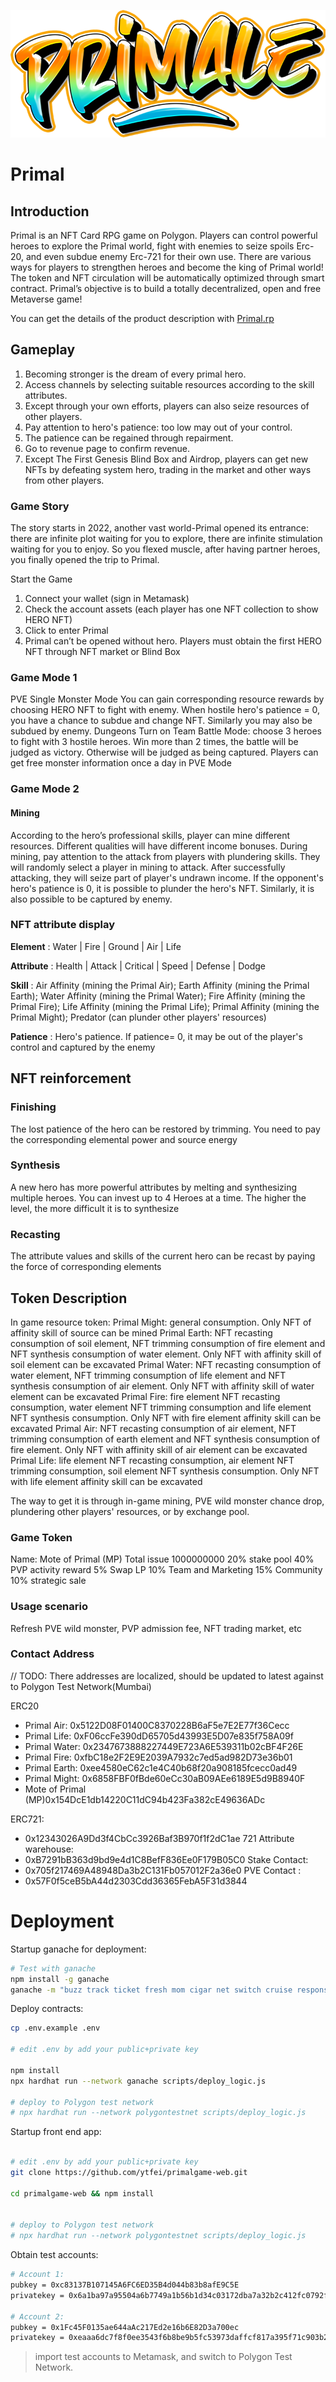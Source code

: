 ![](./doc/head.png)
# Primal
## Introduction
Primal is an NFT Card RPG game on Polygon.
Players can control powerful heroes to explore the Primal world, fight with enemies to seize spoils Erc-20, and even subdue enemy Erc-721 for their own use. There are various ways for players to strengthen heroes and become the king of Primal world!
The token and NFT circulation will be automatically optimized through smart contract.
Primal’s objective is to build a totally decentralized, open and free Metaverse game!

You can get the details of the product description with [Primal.rp](./GameFi-Primal.rp)

## Gameplay
1. Becoming stronger is the dream of every primal hero.
2. Access channels by selecting suitable resources according to the skill attributes.
3. Except through your own efforts, players can also seize resources of other players.
4. Pay attention to hero's patience: too low may out of your control.
5. The patience can be regained through repairment.
6. Go to revenue page to confirm revenue.
7. Except The First Genesis Blind Box and Airdrop, players can get new NFTs by defeating system hero, trading in the market and other ways from other players.

### Game Story
The story starts in 2022, another vast world-Primal opened its entrance: there are infinite plot waiting for you to explore, there are infinite stimulation waiting for you to enjoy.
So you flexed muscle, after having partner heroes, you finally opened the trip to Primal.

Start the Game
1. Connect your wallet (sign in Metamask)
2. Check the account assets (each player has one NFT collection to show HERO NFT)
3. Click to enter Primal
4. Primal can’t be opened without hero. Players must obtain the first HERO NFT through NFT market or Blind Box

### Game Mode 1
PVE
Single Monster Mode
You can gain corresponding resource rewards by choosing HERO NFT to fight with enemy. When hostile hero's patience = 0, you have a chance to subdue and change NFT. Similarly you may also be subdued by enemy.
Dungeons
Turn on Team Battle Mode: choose 3 heroes to fight with 3 hostile heroes.
Win more than 2 times, the battle will be judged as victory. Otherwise will be judged as being captured.
Players can get free monster information once a day in PVE Mode

### Game Mode 2
#### Mining
According to the hero’s professional skills, player can mine different resources. Different qualities will have different income bonuses.
During mining, pay attention to the attack from players with plundering skills. They will randomly select a player in mining to attack. After successfully attacking, they will seize part of player's undrawn income. If the opponent's hero's patience is 0, it is possible to plunder the hero's NFT. Similarly, it is also possible to be captured by enemy.

### NFT attribute display
**Element** :
Water | Fire | Ground | Air | Life

**Attribute** :
Health | Attack | Critical | Speed | Defense | Dodge

**Skill** :
Air Affinity (mining the Primal Air); Earth Affinity (mining the Primal Earth); Water Affinity (mining the Primal Water); Fire Affinity (mining the Primal Fire); Life Affinity (mining the Primal Life); Primal Affinity (mining the Primal Might); Predator (can plunder other players' resources)

**Patience** :
Hero's patience. If patience= 0, it may be out of the player's control and captured by the enemy

## NFT reinforcement

### Finishing
The lost patience of the hero can be restored by trimming. You need to pay the corresponding elemental power and source energy

### Synthesis
A new hero has more powerful attributes by melting and synthesizing multiple heroes. You can invest up to 4 Heroes at a time. The higher the level, the more difficult it is to synthesize

### Recasting
The attribute values and skills of the current hero can be recast by paying the force of corresponding elements

## Token Description
In game resource token:
Primal Might: general consumption. Only NFT of affinity skill of source can be mined
Primal Earth: NFT recasting consumption of soil element, NFT trimming consumption of fire element and NFT synthesis consumption of water element. Only NFT with affinity skill of soil element can be excavated
Primal Water: NFT recasting consumption of water element, NFT trimming consumption of life element and NFT synthesis consumption of air element. Only NFT with affinity skill of water element can be excavated
Primal Fire: fire element NFT recasting consumption, water element NFT trimming consumption and life element NFT synthesis consumption. Only NFT with fire element affinity skill can be excavated
Primal Air: NFT recasting consumption of air element, NFT trimming consumption of earth element and NFT synthesis consumption of fire element. Only NFT with affinity skill of air element can be excavated
Primal Life: life element NFT recasting consumption, air element NFT trimming consumption, soil element NFT synthesis consumption. Only NFT with life element affinity skill can be excavated

The way to get it is through in-game mining, PVE wild monster chance drop, plundering other players' resources, or by exchange pool.

### Game Token
Name: Mote of Primal (MP)
Total issue 1000000000
20% stake pool
40% PVP activity reward
5%  Swap LP
10% Team and Marketing
15% Community
10% strategic sale

### Usage scenario

Refresh PVE wild monster, PVP admission fee, NFT trading market, etc

### Contact Address

// TODO: There addresses are localized, should be updated to latest against to Polygon Test Network(Mumbai)

ERC20
- Primal Air: 0x5122D08F01400C8370228B6aF5e7E2E77f36Cecc
- Primal Life: 0xF06ccFe390dD65705d43993E5D07e835f758A09f
- Primal Water: 0x2347673888227449E723A6E539311b02cBF4F26E
- Primal Fire: 0xfbC18e2F2E9E2039A7932c7ed5ad982D73e36b01
- Primal Earth: 0xee4580eC62c1e4C40b68f20a908185fcecc0ad49
- Primal Might: 0x6858FBF0fBde60eCc30aB09AEe6189E5d9B8940F
- Mote of Primal (MP)0x154DcE1db14220C11dC94b423Fa382cE49636ADc

ERC721: 
- 0x12343026A9Dd3f4CbCc3926Baf3B970f1f2dC1ae
721 Attribute warehouse: 
- 0xB7291bB363d9bd9e4d1C8BefF836Ee0F179B05C0
Stake Contact: 
- 0x705f217469A48948Da3b2C131Fb057012F2a36e0
PVE Contact :
- 0x57F0f5ceB5bA44d2303Cdd36365FebA5F31d3844


# Deployment

Startup ganache for deployment:

```bash
# Test with ganache
npm install -g ganache 
ganache -m "buzz track ticket fresh mom cigar net switch cruise response mention start"
```

Deploy contracts: 
```bash
cp .env.example .env 

# edit .env by add your public+private key

npm install
npx hardhat run --network ganache scripts/deploy_logic.js

# deploy to Polygon test network
# npx hardhat run --network polygontestnet scripts/deploy_logic.js
```

Startup front end app:
```bash

# edit .env by add your public+private key
git clone https://github.com/ytfei/primalgame-web.git

cd primalgame-web && npm install


# deploy to Polygon test network
# npx hardhat run --network polygontestnet scripts/deploy_logic.js
```

Obtain test accounts:
```bash
# Account 1:
pubkey = 0xc83137B107145A6FC6ED35B4d044b83b8afE9C5E
privatekey = 0x6a1ba97a95504a6b7749a1b56b1d34c03172dba7a32b2c412fc0792f7b4f32bd

# Account 2:
pubkey = 0x1Fc45F0135ae644aAc217Ed2e16b6E82D3a700ec
privatekey = 0xeaaa6dc7f8f0ee3543f6b8be9b5fc53973daffcf817a395f71c903b226f4313a
```

> import test accounts to Metamask, and switch to Polygon Test Network.